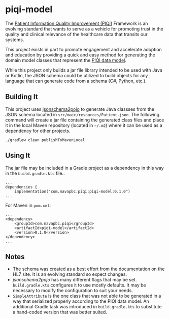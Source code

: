 # piqi-model
The [Patient Information Quality Improvement (PIQI)](https://build.fhir.org/ig/HL7/piqi/index.html) Framework is an evolving standard that wants to serve as a vehicle for promoting trust in the quality and clinical relevance of the healthcare data that transits our systems.

This project exists in part to promote engagement and accelerate adoption and education by providing a quick and easy method for generating the domain model classes that represent the [PIQI data model](https://build.fhir.org/ig/HL7/piqi/piqi_framework.html#piqi-data-models).

While this project only builds a jar file library intended to be used with Java or Kotlin, the JSON schema could be utilized to build objects for any language that can generate code from a schema (C#, Python, etc.).

## Building It

This project uses [jsonschema2pojo](https://github.com/joelittlejohn/jsonschema2pojo) to generate Java classses from the JSON schema located in `src/main/resources/Patient.json`.  The following command will create a jar file containing the generated class files and place it in the local Maven repository (located in `~/.m2`) where it can be used as a dependency for other projects.

```
./gradlew clean publishToMavenLocal
```

## Using It
The jar file may be included in a Gradle project as a dependency in this way in the `build.gradle.kts` file.:

```
...
dependencies {
    implementation("com.navapbc.piqi:piqi-model:0.1.0")
...

```

For Maven in `pom.xml`:

```
...
<dependency>
    <groupId>com.navapbc.piqi</groupId>
    <artifactId>piqi-model</artifactId>
    <version>0.1.0</version>
</dependency>
...
```


## Notes
* The schema was created as a best effort from the documentation on the HL7 site.  It is an evolving standard so expect changes.
* *jsonschema2pojo* has many different flags that may be set.  `build.gradle.kts` configures it to use mostly defaults.  It may be necessary to modify the configuration to suit your needs.
* `SimpleAttribute` is the one class that was not able to be generated in a way that serialized properly according to the PIQI data model.  An additional Gradle task was introduced in `build.gradle.kts` to substitute a hand-coded version that was better suited.



